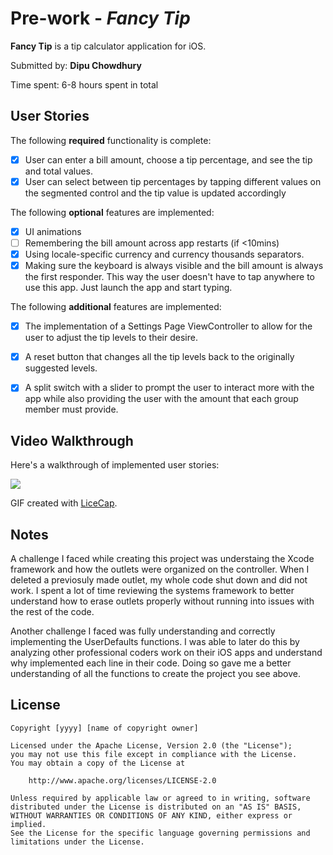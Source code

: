 # Pre-work - *Fancy Tip*

**Fancy Tip** is a tip calculator application for iOS.

Submitted by: **Dipu Chowdhury**

Time spent: 6-8 hours spent in total

## User Stories

The following **required** functionality is complete:

* [x] User can enter a bill amount, choose a tip percentage, and see the tip and total values.
* [x] User can select between tip percentages by tapping different values on the segmented control and the tip value is updated accordingly

The following **optional** features are implemented:

* [x] UI animations
* [ ] Remembering the bill amount across app restarts (if <10mins)
* [x] Using locale-specific currency and currency thousands separators.
* [x] Making sure the keyboard is always visible and the bill amount is always the first responder. This way the user doesn't have to tap anywhere to use this app. Just launch the app and start typing.

The following **additional** features are implemented:

- [x] The implementation of a Settings Page ViewController to allow for the user to adjust the tip levels to their desire.
- [x] A reset button that changes all the tip levels back to the originally suggested levels.
- [x] A split switch with a slider to prompt the user to interact more with the app while also providing the user with the amount that each group member must provide.


## Video Walkthrough

Here's a walkthrough of implemented user stories:


![](https://i.imgur.com/Kge9b7M.gif)

GIF created with [LiceCap](http://www.cockos.com/licecap/).

## Notes

A challenge I faced while creating this project was understaing the Xcode framework and how the outlets were organized on the controller. When I deleted a previosuly made outlet, my whole code shut down and did not work. I spent a lot of time reviewing the systems framework to better understand how to erase outlets properly without running into issues with the rest of the code.

Another challenge I faced was fully understanding and correctly implementing the UserDefaults functions. I was able to later do this by analyzing other professional coders work on their iOS apps and understand why implemented each line in their code. Doing so gave me a better understanding of all the functions to create the project you see above.

## License

    Copyright [yyyy] [name of copyright owner]

    Licensed under the Apache License, Version 2.0 (the "License");
    you may not use this file except in compliance with the License.
    You may obtain a copy of the License at

        http://www.apache.org/licenses/LICENSE-2.0

    Unless required by applicable law or agreed to in writing, software
    distributed under the License is distributed on an "AS IS" BASIS,
    WITHOUT WARRANTIES OR CONDITIONS OF ANY KIND, either express or implied.
    See the License for the specific language governing permissions and
    limitations under the License.
